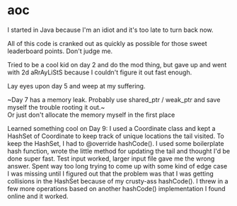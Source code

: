 # aoc

I started in Java because I'm an idiot and it's too late to turn back now.

All of this code is cranked out as quickly as possible for those sweet leaderboard points. Don't judge me.

Tried to be a cool kid on day 2 and do the mod thing, but gave up and went with 2d aRrAyLiStS because I couldn't figure it out fast enough.

Lay eyes upon day 5 and weep at my suffering.

~Day 7 has a memory leak. Probably use shared_ptr / weak_ptr and save myself the trouble rooting it out.~  
Or just don't allocate the memory myself in the first place

Learned something cool on Day 9: I used a Coordinate class and kept a HashSet of Coordinate to keep track of unique locations the tail visited. To keep the HashSet, I had to @override hashCode(). I used some boilerplate hash function, wrote the little method for updating the tail and thought I'd be done super fast. Test input worked, larger input file gave me the wrong answer. Spent way too long trying to come up with some kind of edge case I was missing until I figured out that the problem was that I was getting collisions in the HashSet because of my crusty-ass hashCode(). I threw in a few more operations based on another hashCode() implementation I found online and it worked.

